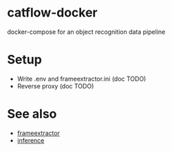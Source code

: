 # catflow-docker
docker-compose for an object recognition data pipeline 

# Setup

* Write .env and frameextractor.ini (doc TODO)
* Reverse proxy (doc TODO)

# See also

* [frameextractor](https://github.com/iank/catflow-frameextractor)
* [inference](https://github.com/iank/catflow-inference)
